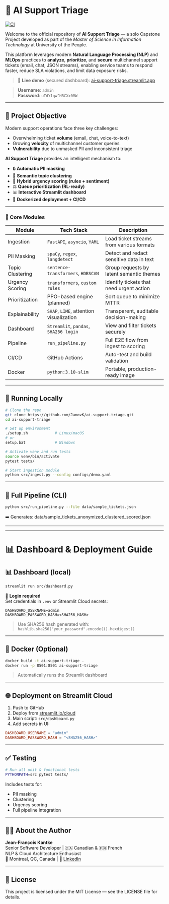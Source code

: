 # 🧠 AI Support Triage
[![CI](https://github.com/JanovK/ai-support-triage/actions/workflows/ci.yml/badge.svg)](https://github.com/JanovK/ai-support-triage/actions/workflows/ci.yml)

Welcome to the official repository of **AI Support Triage** — a solo Capstone Project developed as part of the *Master of Science in Information Technology* at University of the People.

This platform leverages modern **Natural Language Processing (NLP)** and **MLOps** practices to **analyze**, **prioritize**, and **secure** multichannel support tickets (email, chat, JSON streams), enabling service teams to respond faster, reduce SLA violations, and limit data exposure risks.

> 🔗 **Live demo** (secured dashboard): [ai-support-triage.streamlit.app](https://ai-support-triage.streamlit.app)

> **Username**: `admin`  
> **Password**: `uTdY1qw^HRCXx0MW`

---

## 🚀 Project Objective

Modern support operations face three key challenges:
- Overwhelming ticket **volume** (email, chat, voice-to-text)
- Growing **velocity** of multichannel customer queries
- **Vulnerability** due to unmasked PII and inconsistent triage

**AI Support Triage** provides an intelligent mechanism to:
- 🔒 **Automatic PII masking**
- 🧠 **Semantic topic clustering**
- 🚨 **Hybrid urgency scoring (rules + sentiment)**
- ⚖️ **Queue prioritization (RL-ready)**
- 📊 **Interactive Streamlit dashboard**
- 🐳 **Dockerized deployment + CI/CD**

---

### 🔧 Core Modules

| Module                | Tech Stack                               | Description |
|----------------------|-------------------------------------------|-------------|
| Ingestion            | `FastAPI`, `asyncio`, `YAML`              | Load ticket streams from various formats |
| PII Masking          | `spaCy`, `regex`, `langdetect`           | Detect and redact sensitive data in text |
| Topic Clustering     | `sentence-transformers`, `HDBSCAN`        | Group requests by latent semantic themes |
| Urgency Scoring      | `transformers`, `custom rules`            | Identify tickets that need urgent action |
| Prioritization       | PPO-based engine (planned)                | Sort queue to minimize MTTR |
| Explainability       | `SHAP`, `LIME`, attention visualization   | Transparent, auditable decision-making |
| Dashboard            | `Streamlit`, `pandas`, `SHA256 login`        | View and filter tickets securely |
| Pipeline             | `run_pipeline.py`                            | Full E2E flow from ingest to scoring |
| CI/CD                | GitHub Actions                               | Auto-test and build validation |
| Docker               | `python:3.10-slim`                           | Portable, production-ready image |

---

## 🧪 Running Locally

```bash
# Clone the repo
git clone https://github.com/JanovK/ai-support-triage.git
cd ai-support-triage

# Set up environment
./setup.sh            # Linux/macOS
# or
setup.bat             # Windows

# Activate venv and run tests
source venv/bin/activate
pytest tests/

# Start ingestion module
python src/ingest.py --config configs/demo.yaml

```

---

## 🔁 Full Pipeline (CLI)

```bash
python src/run_pipeline.py --file data/sample_tickets.json

```
➡️ Generates: data/sample_tickets_anonymized_clustered_scored.json

---

---


# 📊 Dashboard & Deployment Guide

## 📊 Dashboard (local)

```bash
streamlit run src/dashboard.py
```

🔐 **Login required**  
Set credentials in `.env` or Streamlit Cloud secrets:

```env
DASHBOARD_USERNAME=admin
DASHBOARD_PASSWORD_HASH=<SHA256_HASH>
```

> Use SHA256 hash generated with:  
> `hashlib.sha256("your_password".encode()).hexdigest()`

---

## 🐳 Docker (Optional)

```bash
docker build -t ai-support-triage .
docker run -p 8501:8501 ai-support-triage
```

> Automatically runs the Streamlit dashboard

---

## 🌐 Deployment on Streamlit Cloud

1. Push to GitHub
2. Deploy from [streamlit.io/cloud](https://streamlit.io/cloud)
3. Main script: `src/dashboard.py`
4. Add secrets in UI:

```toml
DASHBOARD_USERNAME = "admin"
DASHBOARD_PASSWORD_HASH = "<SHA256_HASH>"
```

---

## ✅ Testing

```bash
# Run all unit & functional tests
PYTHONPATH=src pytest tests/
```

Includes tests for:
- PII masking
- Clustering
- Urgency scoring
- Full pipeline integration


---


## 👨‍💻 About the Author

**Jean-François Kantke**  
Senior Software Developer | 🇨🇦 Canadian & 🇫🇷 French  
NLP & Cloud Architecture Enthusiast  
📍 Montreal, QC, Canada  | 🔗 [LinkedIn](https://www.linkedin.com/in/jeanfrancoiskantke)

---

## 📄 License

This project is licensed under the MIT License — see the LICENSE file for details.
